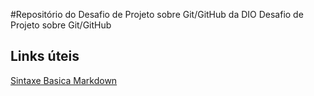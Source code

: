  #Repositório do Desafio de Projeto sobre Git/GitHub da DIO
Desafio de Projeto sobre Git/GitHub

## Links úteis
[Sintaxe Basica  Markdown](https://www.markdownguide.org/basic-syntax/)
